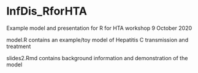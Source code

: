 # InfDis_RforHTA
Example model and presentation for R for HTA workshop 9 October 2020

model.R contains an example/toy model of Hepatitis C transmission and treatment

slides2.Rmd contains background information and demonstration of the model 
